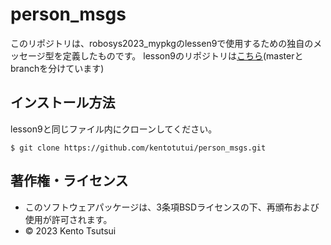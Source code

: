 # person_msgs
このリポジトリは、robosys2023_mypkgのlessen9で使用するための独自のメッセージ型を定義したものです。
lesson9のリポジトリは[こちら](https://github.com/kentotutui/robosys2023_mypkg/tree/lesson9)(masterとbranchを分けています)

## インストール方法
lesson9と同じファイル内にクローンしてください。

```shell
$ git clone https://github.com/kentotutui/person_msgs.git
```

## 著作権・ライセンス
  * このソフトウェアパッケージは、3条項BSDライセンスの下、再頒布および使用が許可されます。
  * © 2023 Kento Tsutsui
